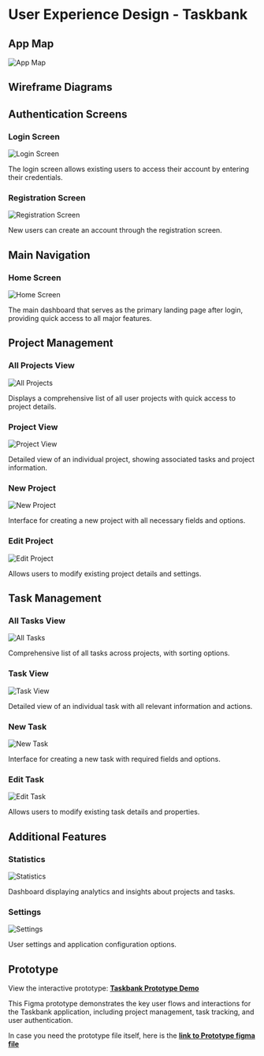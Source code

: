 # User Experience Design - Taskbank

## App Map
![App Map](ux-design/appmap.png)

## Wireframe Diagrams
## Authentication Screens

### Login Screen
![Login Screen](ux-design/wireframe/LogIn.png)

The login screen allows existing users to access their account by entering their credentials.

### Registration Screen
![Registration Screen](ux-design/wireframe/Register.png)

New users can create an account through the registration screen.

## Main Navigation

### Home Screen
![Home Screen](ux-design/wireframe/HomeScreen.png)

The main dashboard that serves as the primary landing page after login, providing quick access to all major features.

## Project Management

### All Projects View
![All Projects](ux-design/wireframe/AllProjects.png)

Displays a comprehensive list of all user projects with quick access to project details.

### Project View
![Project View](ux-design/wireframe/ProjectView.png)

Detailed view of an individual project, showing associated tasks and project information.

### New Project
![New Project](ux-design/wireframe/NewProject.png)

Interface for creating a new project with all necessary fields and options.

### Edit Project
![Edit Project](ux-design/wireframe/EditProject.png)

Allows users to modify existing project details and settings.

## Task Management

### All Tasks View
![All Tasks](ux-design/wireframe/AllTasks.png)

Comprehensive list of all tasks across projects, with sorting options.

### Task View
![Task View](ux-design/wireframe/TaskView.png)

Detailed view of an individual task with all relevant information and actions.

### New Task
![New Task](ux-design/wireframe/NewTask.png)

Interface for creating a new task with required fields and options.

### Edit Task
![Edit Task](ux-design/wireframe/EditTask.png)

Allows users to modify existing task details and properties.

## Additional Features

### Statistics
![Statistics](ux-design/wireframe/Stats.png)

Dashboard displaying analytics and insights about projects and tasks.

### Settings
![Settings](ux-design/wireframe/Settings.png)

User settings and application configuration options.

## Prototype

View the interactive prototype: **[Taskbank Prototype Demo](https://www.figma.com/proto/IMakphR9J75eOJI6kk0aTl/taskbank-prototype?t=9B71qwC4CET95RKl-1&node-id=35-49&starting-point-node-id=35%3A49)**

This Figma prototype demonstrates the key user flows and interactions for the Taskbank application, including project management, task tracking, and user authentication.

In case you need the prototype file itself, here is the **[link to Prototype figma file](https://www.figma.com/design/IMakphR9J75eOJI6kk0aTl/taskbank-prototype?node-id=0-1&t=0wSr5SkggOQa7ENd-1)**